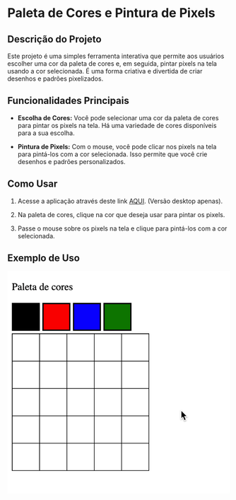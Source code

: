 # Paleta de Cores e Pintura de Pixels

## Descrição do Projeto

Este projeto é uma simples ferramenta interativa que permite aos usuários escolher uma cor da paleta de cores e, em seguida, pintar pixels na tela usando a cor selecionada. É uma forma criativa e divertida de criar desenhos e padrões pixelizados.

## Funcionalidades Principais

- **Escolha de Cores:** Você pode selecionar uma cor da paleta de cores para pintar os pixels na tela. Há uma variedade de cores disponíveis para a sua escolha.

- **Pintura de Pixels:** Com o mouse, você pode clicar nos pixels na tela para pintá-los com a cor selecionada. Isso permite que você crie desenhos e padrões personalizados.

## Como Usar

1. Acesse a aplicação através deste link [AQUI](https://pixel-art-orcin.vercel.app/). (Versão desktop apenas).

2. Na paleta de cores, clique na cor que deseja usar para pintar os pixels.

3. Passe o mouse sobre os pixels na tela e clique para pintá-los com a cor selecionada.
   

## Exemplo de Uso

![Exemplo de Uso](art-with-pixels.gif)



  
